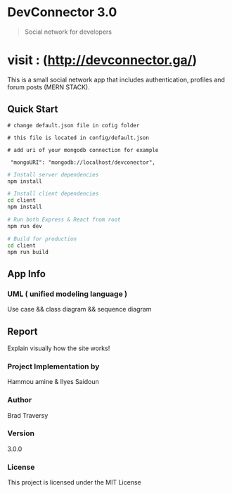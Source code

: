# DevConnector 3.0

> Social network for developers

# visit : (http://devconnector.ga/)

This is a small social network app that includes authentication, profiles and forum posts (MERN STACK).

## Quick Start

```
# change default.json file in cofig folder

# this file is located in config/default.json

# add uri of your mongodb connection for example

 "mongoURI": "mongodb://localhost/devconector",

```

```bash
# Install server dependencies
npm install

# Install client dependencies
cd client
npm install

# Run both Express & React from root
npm run dev

# Build for production
cd client
npm run build
```

## App Info

### UML ( unified modeling language )

Use case && class diagram && sequence diagram

## Report

Explain visually how the site works!

### Project Implementation by

Hammou amine & Ilyes Saidoun

### Author

Brad Traversy

### Version

3.0.0

### License

This project is licensed under the MIT License
